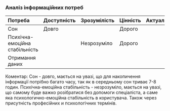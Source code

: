 ### Аналіз інформаційних потреб
|Потреба|Доступність|Зрозумілість|Цінність|Актуальність|
|:-     |:-         |:-          |:-      |:-          |
|Сон|Довго|  |Дорого|   |
|Психічна-емоційна стабільність|  |Незрозуміло|Дорого|  | 
|Отримання даних|  |   |    | |
Коментар: Сон - довго, мається на увазі, що для накопичення інформації потрібно багато часу, так як в середньому сон триває 7-8 годин.
Психічна-емоційна стабільність - незрозуміло, мається на увазі, що самому буде важко розібратися без допомоги спеціаліста, а саме яка психологично-емоційна стабільність в користувача. Також через присутність професійних и психологічних термінів.
